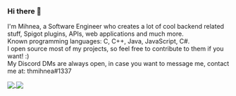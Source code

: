 ### Hi there 👋
I'm Mihnea, a Software Engineer who creates a lot of cool backend related stuff, Spigot plugins, APIs, web applications and much more.  
Known programming languages: C, C++, Java, JavaScript, C#.  
I open source most of my projects, so feel free to contribute to them if you want! :)  
My Discord DMs are always open, in case you want to message me, contact me at: thmihnea#1337

<a href="https://github.com/anuraghazra/github-readme-stats">
  <img align="center" src="https://github-readme-stats.vercel.app/api?username=thmihnea&show_icons=true&theme=material-palenight" />
</a>
<a href="https://github.com/anuraghazra/github-readme-stats">
  <img align="center" src="https://github-readme-stats.vercel.app/api/top-langs/?username=thmihnea&layout=compact&theme=material-palenight" />
</a>

<!--
**thmihnea/thmihnea** is a ✨ _special_ ✨ repository because its `README.md` (this file) appears on your GitHub profile.

Here are some ideas to get you started:

- 🔭 I’m currently working on ...
- 🌱 I’m currently learning ...
- 👯 I’m looking to collaborate on ...
- 🤔 I’m looking for help with ...
- 💬 Ask me about ...
- 📫 How to reach me: ...
- 😄 Pronouns: ...
- ⚡ Fun fact: ...
-->
